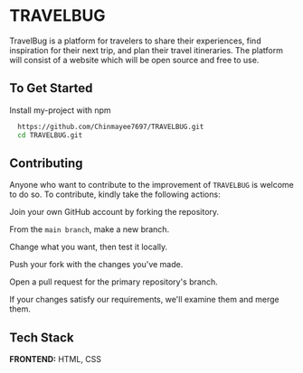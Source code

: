 
# TRAVELBUG 

TravelBug is a platform for travelers to share their experiences, find inspiration for their next trip, and plan their travel itineraries. The platform will consist of a website which will be open source and free to use.



## To Get Started

Install my-project with npm

```bash
  https://github.com/Chinmayee7697/TRAVELBUG.git
  cd TRAVELBUG.git
```
    
## Contributing

Anyone who want to contribute to the improvement of `TRAVELBUG` is welcome to do so. To contribute, kindly take the following actions:

Join your own GitHub account by forking the repository.


From the `main branch`, make a new branch.

Change what you want, then test it locally.

Push your fork with the changes you've made.

Open a pull request for the primary repository's branch.

If your changes satisfy our requirements, we'll examine them and merge them.


## Tech Stack

**FRONTEND:** HTML, CSS
